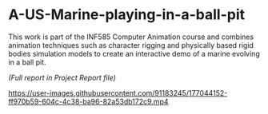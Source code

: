 # A-US-Marine-playing-in-a-ball-pit
This work is part of the INF585 Computer Animation course and combines animation techniques such as character rigging and physically based rigid bodies simulation models to create an interactive demo of a marine evolving in a ball pit.

*(Full report in Project Report file)*

https://user-images.githubusercontent.com/91183245/177044152-ff970b59-604c-4c38-ba96-82a53db172c9.mp4
